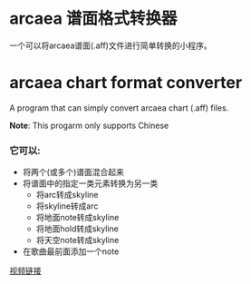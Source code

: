 # arcaea 谱面格式转换器

一个可以将arcaea谱面(.aff)文件进行简单转换的小程序。

# arcaea chart format converter

A program that can simply convert arcaea chart (.aff) files.

**Note**: This progarm only supports Chinese

### 它可以:

- 将两个(或多个)谱面混合起来
- 将谱面中的指定一类元素转换为另一类
    - 将arc转成skyline
    - 将skyline转成arc
    - 将地面note转成skyline
    - 将地面hold转成skyline
    - 将天空note转成skyline
- 在歌曲最前面添加一个note

[视频链接](http://www.bilibili.com/video/BV11i4y1L7f2)
